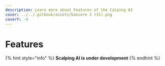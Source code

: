 ```yaml
---
description: Learn more about Features of the Calping AI
cover: ../../.gitbook/assets/baniere 2 (31).png
coverY: -4
---
```


# Features

{% hint style="info" %}
**Scalping AI is under development**
{% endhint %}
